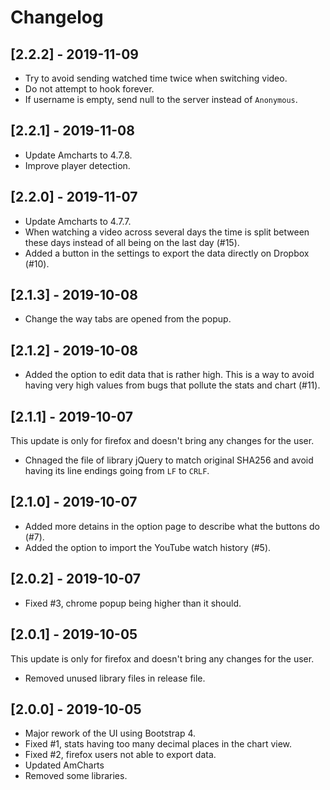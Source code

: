 # Changelog

## [2.2.2] - 2019-11-09

- Try to avoid sending watched time twice when switching video.
- Do not attempt to hook forever.
- If username is empty, send null to the server instead of `Anonymous`.

## [2.2.1] - 2019-11-08

- Update Amcharts to 4.7.8.
- Improve player detection.

## [2.2.0] - 2019-11-07

- Update Amcharts to 4.7.7.
- When watching a video across several days the time is split between these days instead of all being on the last day  (#15).
- Added a button in the settings to export the data directly on Dropbox (#10).

## [2.1.3] - 2019-10-08

- Change the way tabs are opened from the popup.

## [2.1.2] - 2019-10-08

- Added the option to edit data that is rather high. This is a way to avoid having very high values from bugs that pollute the stats and chart (#11).

## [2.1.1] - 2019-10-07

This update is only for firefox and doesn't bring any changes for the user.

- Chnaged the file of library jQuery to match original SHA256 and avoid having its line endings going from `LF` to `CRLF`.

## [2.1.0] - 2019-10-07

- Added more detains in the option page to describe what the buttons do (#7).
- Added the option to import the YouTube watch history (#5).

## [2.0.2] - 2019-10-07

- Fixed #3, chrome popup being higher than it should.

## [2.0.1] - 2019-10-05

This update is only for firefox and doesn't bring any changes for the user.

- Removed unused library files in release file.

## [2.0.0] - 2019-10-05

- Major rework of the UI using Bootstrap 4.
- Fixed #1, stats having too many decimal places in the chart view.
- Fixed #2, firefox users not able to export data.
- Updated AmCharts
- Removed some libraries.

